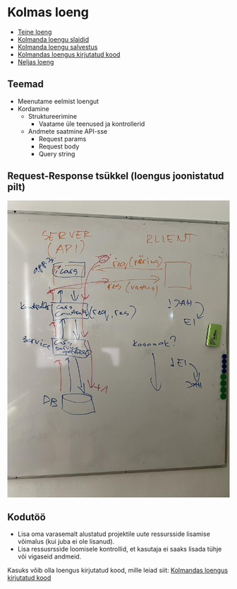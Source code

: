 # Kolmas loeng

- [Teine loeng](../Lesson-02/README.md)
- [Kolmanda loengu slaidid](Slides.md)
- [Kolmanda loengu salvestus](https://youtu.be/9d4mJR2oR7I)
- [Kolmandas loengus kirjutatud kood](https://github.com/HK-Mikrokraadid/Martti/tree/main/lessons/BE/03)
- [Neljas loeng](../Lesson-04/README.md)

## Teemad

- Meenutame eelmist loengut
- Kordamine
  - Struktureerimine
    - Vaatame üle teenused ja kontrollerid
  - Andmete saatmine API-sse
    - Request params
    - Request body
    - Query string

## Request-Response tsükkel (loengus joonistatud pilt)

![Req-Res-Cycle](req-res-cycle.jpg)

## Kodutöö

- Lisa oma varasemalt alustatud projektile uute ressursside lisamise võimalus (kui juba ei ole lisanud).
- Lisa ressusrsside loomisele kontrollid, et kasutaja ei saaks lisada tühje või vigaseid andmeid.
  
Kasuks võib olla loengus kirjutatud kood, mille leiad siit: [Kolmandas loengus kirjutatud kood](https://github.com/HK-Mikrokraadid/Martti/tree/main/lessons/BE/03)
